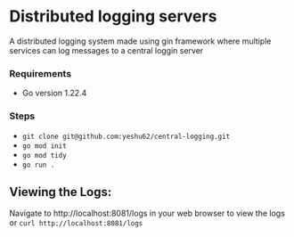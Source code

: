 # Distributed logging servers

A distributed logging system made using gin framework where multiple services can log messages to a central loggin server

### Requirements
- Go version 1.22.4

### Steps
- ```git clone git@github.com:yeshu62/central-logging.git```
- ```go mod init```
- ```go mod tidy```
- ```go run .```

## Viewing the Logs:
Navigate to http://localhost:8081/logs in your web browser to view the logs
or
```curl http://localhost:8081/logs```

  
